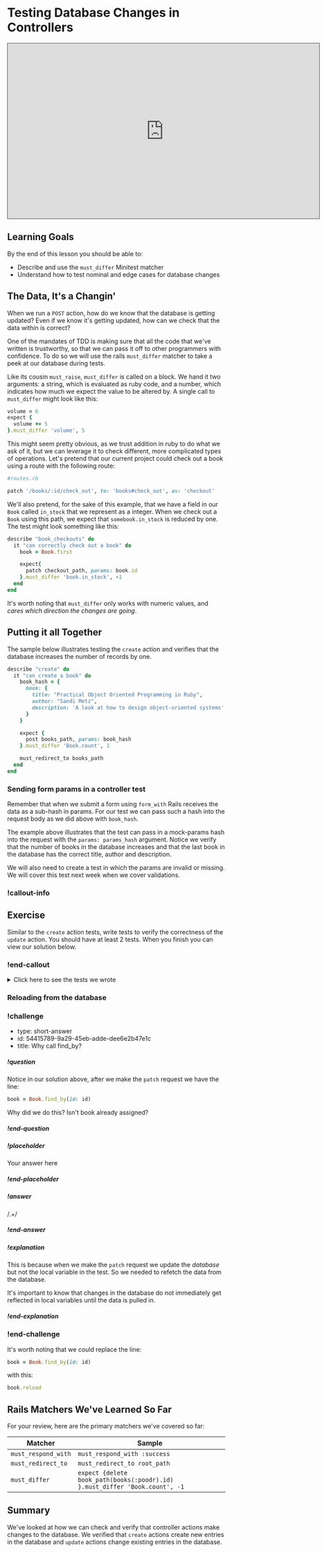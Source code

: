 # Testing Database Changes in Controllers

<iframe src="https://adaacademy.hosted.panopto.com/Panopto/Pages/Embed.aspx?id=70cfa5ee-7d42-43e0-9e74-abad01800f8d&autoplay=false&offerviewer=true&showtitle=true&showbrand=false&start=0&interactivity=all" height="405" width="720" style="border: 1px solid #464646;" allowfullscreen allow="autoplay"></iframe>

## Learning Goals

By the end of this lesson you should be able to:

- Describe and use the `must_differ` Minitest matcher
- Understand how to test nominal and edge cases for database changes

## The Data, It's a Changin'

When we run a `POST` action, how do we know that the database is getting updated? Even if we know it's getting updated, how can we check that the data within is correct?

One of the mandates of TDD is making sure that all the code that we've written is trustworthy, so that we can pass it off to other programmers with confidence. To do so we will use the rails `must_differ` matcher to take a peek at our database during tests.

Like its cousin `must_raise`, `must_differ` is called on a block. We hand it two arguments: a string, which is evaluated as ruby code, and a number, which indicates how much we expect the value to be altered by. A single call to `must_differ` might look like this:

```ruby
volume = 6
expect {
  volume += 5
}.must_differ 'volume', 5
```

This might seem pretty obvious, as we trust addition in ruby to do what we ask of it, but we can leverage it to check different, more complicated types of operations. Let's pretend that our current project could check out a book using a route with the following route:

```ruby
#routes.rb

patch '/books/:id/check_out', to: 'books#check_out', as: 'checkout'
```

We'll also pretend, for the sake of this example, that we have a field in our `Book` called `in_stock` that we represent as a integer. When we check out a `Book` using this path, we expect that `somebook.in_stock` is reduced by one. The test might look something like this:

```ruby
describe "book_checkouts" do
  it "can correctly check out a book" do
    book = Book.first

    expect{
      patch checkout_path, params: book.id
    }.must_differ 'book.in_stock', -1
  end
end
```

It's worth noting that `must_differ` only works with numeric values, and _cares which direction the changes are going_.

## Putting it all Together
The sample below illustrates testing the `create` action and verifies that the database increases the number of records by one.

```ruby
describe "create" do
  it "can create a book" do
    book_hash = {
      book: {
        title: "Practical Object Oriented Programming in Ruby",
        author: "Sandi Metz",
        description: 'A look at how to design object-oriented systems'
      }
    }

    expect {
      post books_path, params: book_hash
    }.must_differ 'Book.count', 1

    must_redirect_to books_path
  end
end
```

### Sending form params in a controller test

Remember that when we submit a form using `form_with` Rails receives the data as a sub-hash in params.  For our test we can pass such a hash into the request body as we did above with `book_hash`.

The example above illustrates that the test can pass in a mock-params hash into the request with the `params: params_hash` argument.  Notice we verify that the number of books in the database increases and that the last book in the database has the correct title, author and description.

We will also need to create a test in which the params are invalid or missing.  We will cover this test next week when we cover validations.

### !callout-info

## Exercise
Similar to the `create` action tests, write tests to verify the correctness of the `update` action.  You should have at least 2 tests. When you finish you can view our solution below.

### !end-callout

<details style="max-width: 700px; margin: auto;">
  <summary>
    Click here to see the tests we wrote
  </summary>
  
  ```ruby
  describe "update" do
    before do
      Book.create(title: "We're all wonders", author: " R.J. Palacio", description: "Good kids book")
    end
    let (:new_book_hash) {
      {
        book: {
          title: "A Wrinkle in Time",
          author: "Madeleine L'Engle",
          description: "A fabulous adventure",
        },
      }
    }
    it "will update a model with a valid post request" do
      book = Book.first
      expect {
        patch book_path(book.id), params: new_book_hash
      }.wont_change "Book.count"
  
      must_redirect_to books_path
  
      book = Book.find_by(id: id)
      expect(book.title).must_equal new_book_hash[:book][:title]
      expect(book.author).must_equal new_book_hash[:book][:author]
      expect(book.description).must_equal new_book_hash[:book][:description]
    end
  
    it "will respond with not_found for invalid ids" do
      id = -1
  
      expect {
        patch book_path(id), params: new_book_hash
      }.wont_change "Book.count"
  
      must_respond_with :not_found
    end
  
    it "will not update if the params are invalid" do
      # This test will be examined when we cover validations next week
    end
  end
  ```
  
</details>

### Reloading from the database

<!-- >>>>>>>>>>>>>>>>>>>>>> BEGIN CHALLENGE >>>>>>>>>>>>>>>>>>>>>> -->
<!-- Replace everything in square brackets [] and remove brackets  -->

### !challenge

* type: short-answer
* id: 54415789-9a29-45eb-adde-dee6e2b47e1c
* title: Why call find_by?
<!-- * points: [1] (optional, the number of points for scoring as a checkpoint) -->
<!-- * topics: [python, pandas] (optional the topics for analyzing points) -->

##### !question

Notice in our solution above, after we make the `patch` request we have the line:

```ruby
book = Book.find_by(id: id)
```

Why did we do this?  Isn't book already assigned?

##### !end-question

##### !placeholder

Your answer here

##### !end-placeholder

##### !answer

/.+/

##### !end-answer

##### !explanation 
   This is because when we make the `patch` request we update the <em>database</em> but not the local variable in the test.  So we needed to refetch the data from the database.
 
   It's important to know that changes in the database do not immediately get reflected in local variables until the data is pulled in.
##### !end-explanation


### !end-challenge

<!-- ======================= END CHALLENGE ======================= -->

It's worth noting that we could replace the line:

```ruby
book = Book.find_by(id: id)
```

with this:

```ruby
book.reload
```

## Rails Matchers We've Learned So Far
For your review, here are the primary matchers we've covered so far:

|   Matcher	 |   Sample	|
|---	|---	|
|   `must_respond_with`	|   `must_respond_with :success`	|
|   `must_redirect_to`	|   `must_redirect_to root_path`	|
|   `must_differ`	|   `expect {delete book_path(books(:poodr).id) }.must_differ 'Book.count', -1`	|

## Summary

We've looked at how we can check and verify that controller actions make changes to the database.  We verified that `create` actions create new entries in the database and `update` actions change existing entries in the database.  
